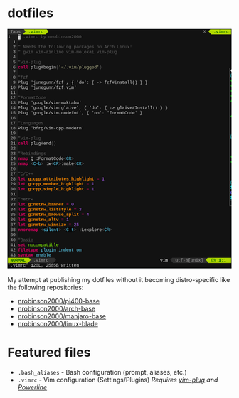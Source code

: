 # dotfiles

![Screenshot of Vim](img/vim.png)

My attempt at publishing my dotfiles without it becoming distro-specific
like the following repositories:

- [nrobinson2000/pi400-base](https://github.com/nrobinson2000/pi400-base)
- [nrobinson2000/arch-base](https://github.com/nrobinson2000/arch-base)
- [nrobinson2000/manjaro-base](https://github.com/nrobinson2000/manjaro-base)
- [nrobinson2000/linux-blade](https://github.com/nrobinson2000/linux-blade)

# Featured files

- `.bash_aliases` - Bash configuration (prompt, aliases, etc.) 
- `.vimrc` - Vim configuration (Settings/Plugins) *Requires [vim-plug](https://github.com/junegunn/vim-plug) and [Powerline](https://github.com/powerline/powerline)*


